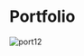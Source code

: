 # Portfolio
![port12](https://user-images.githubusercontent.com/107386589/177321117-2c6e1117-56a5-4852-9369-f775aea91d33.png)
